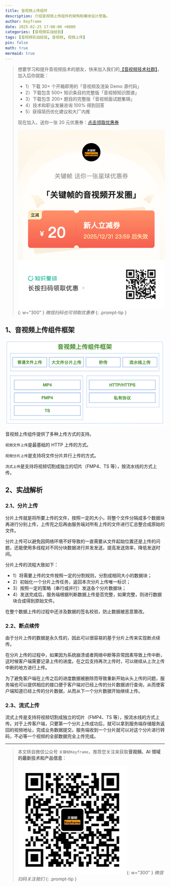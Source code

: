 ```yaml
---
title: 音视频上传组件
description: 介绍音视频上传组件的架构和模块设计思路。
author: Keyframe
date: 2025-02-25 17:08:08 +0800
categories: [音视频实战经验]
tags: [音视频实战经验, 音视频, 视频上传]
pin: false
math: true
mermaid: true
---
```


>想要学习和提升音视频技术的朋友，快来加入我们的<a href="https://t.zsxq.com/jRprT" target="_blank" rel="noopener noreferrer">【音视频技术社群】</a>，加入后你就能：
>
>- 1）下载 30+ 个开箱即用的「音视频及渲染 Demo 源代码」
>- 2）下载包含 500+ 知识条目的完整版「音视频知识图谱」
>- 3）下载包含 200+ 题目的完整版「音视频面试题集锦」
>- 4）技术和职业发展咨询 100% 得到回答
>- 5）获得简历优化建议和大厂内推
>  
>现在加入，送你一张 20 元优惠券：<a href="https://t.zsxq.com/jRprT" target="_blank" rel="noopener noreferrer">点击领取优惠券</a>
>
>![知识星球新人优惠券](assets/img/keyframe-zsxq-coupon.png){: w="300" }
>_微信扫码也可领取优惠券_
{: .prompt-tip }

## 1、音视频上传组件框架


![](assets/resource/av-experience/video-upload-kit-1.png)



音视频上传组件提供了多种上传方式的支持。

`视频文件上传`是最基础的 HTTP 上传的方式。

`视频分片上传`是支持将文件分片并行上传的方式。

`流式上传`是支持将视频切割成独立的切片（FMP4、TS 等），按流水线的方式上传。


## 2、实战解析


### 2.1、分片上传

分片上传就是将所要上传的文件，按照一定的大小，将整个文件分隔成多个数据块再进行分别上传，上传完之后再由服务端对所有上传的文件进行汇总整合成原始的文件。

分片上传可以避免因网络环境不好导致的一直需要从文件起始位置还是上传的问题，还能使用多线程对不同分块数据进行并发发送，提高发送效率，降低发送时间。

分片上传的流程大致如下：

- 1）将需要上传的文件按照一定的分割规则，分割成相同大小的数据块；
- 2）初始化一个分片上传任务，返回本次分片上传唯一标识；
- 3）按照一定的策略（串行或并行）发送各个分片数据块；
- 4）发送完成后，服务端根据判断数据上传是否完整，如果完整，则进行数据块合成得到原始文件。

在整个数据上传的过程中还涉及数据的签名校验，防止数据被恶意篡改。


### 2.2、断点续传

由于分片上传的数据是永久性的，因此可以很容易的基于分片上传来实现断点续传。

在分片上传的过程中，如果因为系统崩溃或者网络中断等异常因素导致上传中断，这时候客户端需要记录上传的进度。在之后支持再次上传时，可以继续从上次上传中断的地方进行上传。

为了避免客户端在上传之后的进度数据被删除而导致重新开始从头上传的问题，服务端也可以提供相应的接口便于客户端对已经上传的分片数据进行查询，从而使客户端知道已经上传的分片数据，从而从下一个分片数据开始继续上传。




### 2.3、流式上传


流式上传是支持将视频切割成独立的切片（FMP4、TS 等），按流水线的方式上传。对于上传客户端，只要第一个分片上传成功后，就可以拿到服务端存储服务返回的视频地址，完成业务数据提交。服务端收到一个分片就可以对这个分片进行转码，不必等一个视频的全部数据完全上传完成。





---

> 本文转自微信公众号 `关键帧Keyframe`，推荐您关注来获取**音视频、AI 领域的最新技术和产品信息**：
>
>![微信公众号](assets/img/keyframe-mp.jpg){: w="300" }
>_微信扫码关注我们_
{: .prompt-tip }


